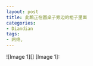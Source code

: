 ```yaml
---
layout: post
title: 此鹅正在圆桌子旁边的柜子里面
categories:
- Diandian
tags:
- 网络, 
---
```

!\[Image 1\]\[\]‍ \[Image 1\]: